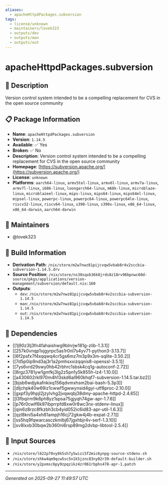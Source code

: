 ```yaml
---
aliases:
  - apacheHttpdPackages.subversion
tags:
  - license/unknown
  - maintainers/lovek323
  - outputs/dev
  - outputs/man
  - outputs/out
---
```


# apacheHttpdPackages.subversion

## 📝 Description

Version control system intended to be a compelling replacement for CVS in the open source community

## 📋 Package Information

- **Name**: `apacheHttpdPackages.subversion`
- **Version**: `1.14.5`
- **Available**: ✅ Yes
- **Broken**: ✅ No
- **Description**: Version control system intended to be a compelling replacement for CVS in the open source community
- **Homepage**: [https://subversion.apache.org/](https://subversion.apache.org/)
- **License**: `unknown`
- **Platforms**: `aarch64-linux`, `armv5tel-linux`, `armv6l-linux`, `armv7a-linux`, `armv7l-linux`, `i686-linux`, `loongarch64-linux`, `m68k-linux`, `microblaze-linux`, `microblazeel-linux`, `mips-linux`, `mips64-linux`, `mips64el-linux`, `mipsel-linux`, `powerpc-linux`, `powerpc64-linux`, `powerpc64le-linux`, `riscv32-linux`, `riscv64-linux`, `s390-linux`, `s390x-linux`, `x86_64-linux`, `x86_64-darwin`, `aarch64-darwin`
## 👥 Maintainers

- @lovek323


## 🔧 Build Information

- **Derivation Path**: `/nix/store/m2w7nwz81pijcvqw5vbab8r4v2sccbia-subversion-1.14.5.drv`
- **Source Position**: `/nix/store/ns30sqxb36k8jrds8z18rv96bpnwc60d-source/pkgs/applications/version-management/subversion/default.nix:160`
- **Outputs**:
  - `dev`:  `/nix/store/m2w7nwz81pijcvqw5vbab8r4v2sccbia-subversion-1.14.5`
  - `man`:  `/nix/store/m2w7nwz81pijcvqw5vbab8r4v2sccbia-subversion-1.14.5`
  - `out`:  `/nix/store/m2w7nwz81pijcvqw5vbab8r4v2sccbia-subversion-1.14.5`

## 🔗 Dependencies

- [[1j90z3lj3fn4fahaishwg9blnrjw181g-zlib-1.3.1]]
- [[257k0vnqp1xjgyrpc5as1r0nl7s4yv71-python3-3.13.7]]
- [[6f2psfx7f4xqqwq4cr5gs6mz7m3p9x3m-sqlite-3.50.2]]
- [[7d5p0ip9nd3aj3r1a2pmhsxxizqqnis8-openssl-3.5.1]]
- [[7ys6vrd29swy0hb42rbhrc1sbsk4cq1g-autoconf-2.72]]
- [[8rgz3781yw1gmfkj3lg2z5pn1y5k855h-lz4-1.10.0]]
- [[a430602rkl970m4h13skd6al960khqf7-subversion-1.14.5.tar.bz2]]
- [[bjsb6wdjykafnkixq156qdvmxhsm2bai-bash-5.3p3]]
- [[dljchpk40w69iz1cwwf5gwwynsid4gyi-utf8proc-2.10.0]]
- [[gxpf3y9hpjl2jzylvhg2jvqwqbj38dmy-apache-httpd-2.4.65]]
- [[l3fbqirm9k6ph8yz1spsa75gjyqh74gw-apr-1.7.6]]
- [[p76r0cwlf6k97ibprrpfd8xw0r8wc3nx-stdenv-linux]]
- [[qin6z8rzc8fkzbh3cb4yid052ic6id83-apr-util-1.6.3]]
- [[qzl8kni5a4xh81ampjh16cj72gkw4j4b-expat-2.7.1]]
- [[ss5hq9fqwarcasczkmlbj67jgxhbjr4v-serf-1.3.10]]
- [[sv8lxxb30bqw2b360ni6rsp89mg2dvbp-libtool-2.5.4]]

## 📁 Input Sources

- `/nix/store/l622p70vy8k5sh7y5wizi5f2mic6ynpg-source-stdenv.sh`
- `/nix/store/shkw4qm9qcw5sc5n1k5jznc83ny02r39-default-builder.sh`
- `/nix/store/y2pxmsc6py9zpqzikz4zr061rbphs478-apr-1.patch`

---
*Generated on 2025-09-27 11:49:57 UTC*
